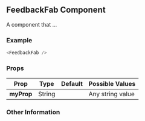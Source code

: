 ## FeedbackFab Component
A component that ...

### Example

```js
<FeedbackFab />
```

### Props

| Prop          | Type     | Default     | Possible Values
| ------------- | -------- | ----------- | ---------------------------------------------
| **myProp**    | String   |             | Any string value


### Other Information
